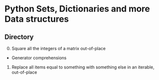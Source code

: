 # Python Sets, Dictionaries and more Data structures
## Directory
0. Square all the integers of a matrix out-of-place
- Generator comprehensions
1. Replace all items equal to something with something else in an iterable, out-of-place


